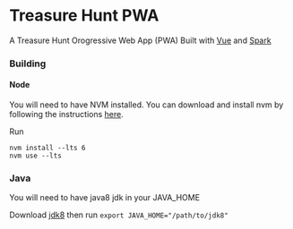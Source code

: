 # Treasure Hunt PWA
A Treasure Hunt Orogressive Web App (PWA) Built with [Vue](https://vuejs.org/) and [Spark](http://sparkjava.com/)


### Building

#### Node
You will need to have NVM installed. You can download and install nvm
 by following the instructions [here](https://github.com/creationix/nvm).

Run 

    nvm install --lts 6
    nvm use --lts
 
### Java
You will need to have java8 jdk in your JAVA_HOME

Download [jdk8](http://www.oracle.com/technetwork/java/javase/downloads/jdk8-downloads-2133151.html) then run `export JAVA_HOME="/path/to/jdk8"`


